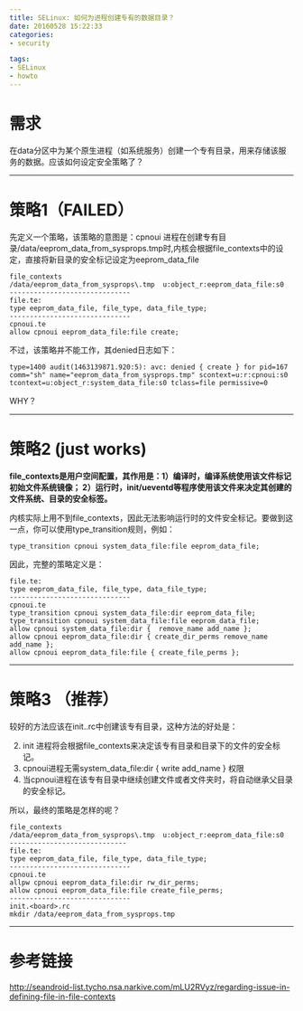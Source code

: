 ```yaml
---
title: SELinux: 如何为进程创建专有的数据目录？
date: 20160528 15:22:33
categories:
- security

tags:
- SELinux
- howto
---
```

# 需求

在data分区中为某个原生进程（如系统服务）创建一个专有目录，用来存储该服务的数据。应该如何设定安全策略了？

------------------
# 策略1（FAILED）

先定义一个策略，该策略的意图是：cpnoui 进程在创建专有目录/data/eeprom_data_from_sysprops.tmp时,内核会根据file_contexts中的设定，直接将新目录的安全标记设定为eeprom_data_file

    file_contexts
    /data/eeprom_data_from_sysprops\.tmp  u:object_r:eeprom_data_file:s0
    ------------------------------
    file.te:
    type eeprom_data_file, file_type, data_file_type;
    ------------------------------
    cpnoui.te
    allow cpnoui eeprom_data_file:file create;


不过，该策略并不能工作，其denied日志如下：

    type=1400 audit(1463139871.920:5): avc: denied { create } for pid=167 comm="sh" name="eeprom_data_from_sysprops.tmp" scontext=u:r:cpnoui:s0 tcontext=u:object_r:system_data_file:s0 tclass=file permissive=0

WHY？

------------------
# 策略2 (just works)

**file_contexts是用户空间配置，其作用是：1）编译时，编译系统使用该文件标记初始文件系统镜像； 2）运行时，init/ueventd等程序使用该文件来决定其创建的文件系统、目录的安全标签。**

内核实际上用不到file_contexts，因此无法影响运行时的文件安全标记。要做到这一点，你可以使用type_transition规则，例如：

    type_transition cpnoui system_data_file:file eeprom_data_file;

因此，完整的策略定义是：


    file.te:
    type eeprom_data_file, file_type, data_file_type;
    ------------------------------
    cpnoui.te
    type_transition cpnoui system_data_file:dir eeprom_data_file;
    type_transition cpnoui system_data_file:file eeprom_data_file;
    allow cpnoui system_data_file:dir {  remove_name add_name };
    allow cpnoui eeprom_data_file:dir { create_dir_perms remove_name add_name };
    allow cpnoui eeprom_data_file:file { create_file_perms };



------------------        
# 策略3 （推荐）

较好的方法应该在init.<board>.rc中创建该专有目录，这种方法的好处是：

2. init 进程将会根据file_contexts来决定该专有目录和目录下的文件的安全标记。
3. cpnoui进程无需system_data_file:dir { write add_name } 权限
3. 当cpnoui进程在该专有目录中继续创建文件或者文件夹时，将自动继承父目录的安全标记。

所以，最终的策略是怎样的呢？

    file_contexts
    /data/eeprom_data_from_sysprops\.tmp  u:object_r:eeprom_data_file:s0
    -----------------------------
    file.te:
    type eeprom_data_file, file_type, data_file_type;
    ------------------------------
    cpnoui.te
    allpw cpnoui eeprom_data_file:dir rw_dir_perms;
    allow cpnoui eeprom_data_file:file create_file_perms;
    ------------------------------
    init.<board>.rc
    mkdir /data/eeprom_data_from_sysprops.tmp



------------------
# 参考链接

http://seandroid-list.tycho.nsa.narkive.com/mLU2RVyz/regarding-issue-in-defining-file-in-file-contexts
